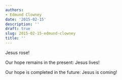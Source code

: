 ```yaml
---
authors:
- Edmund Clowney
date: '2015-02-15'
description: ''
draft: true
slug: 2015-02-15-edmund-clowney
title: ''
---
```

Jesus rose! 

Our hope remains in the present: Jesus lives! 

Our hope is completed in the future: Jesus is coming!



